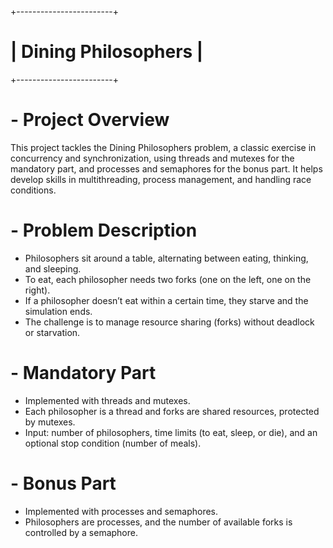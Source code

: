 +------------------------+
# | Dining Philosophers  |
+------------------------+
# - Project Overview
This project tackles the Dining Philosophers problem, a classic exercise in concurrency and synchronization, using threads and mutexes for the mandatory part, and processes and semaphores for the bonus part. It helps develop skills in multithreading, process management, and handling race conditions.

# - Problem Description
- Philosophers sit around a table, alternating between eating, thinking, and sleeping.
- To eat, each philosopher needs two forks (one on the left, one on the right).
- If a philosopher doesn’t eat within a certain time, they starve and the simulation ends.
- The challenge is to manage resource sharing (forks) without deadlock or starvation.

# - Mandatory Part
- Implemented with threads and mutexes.
- Each philosopher is a thread and forks are shared resources, protected by mutexes.
- Input: number of philosophers, time limits (to eat, sleep, or die), and an optional stop condition (number of meals).

# - Bonus Part
- Implemented with processes and semaphores.
- Philosophers are processes, and the number of available forks is controlled by a semaphore.
